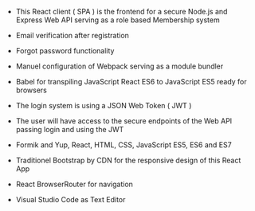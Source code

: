 

  - This React client ( SPA ) is the frontend for a secure Node.js and Express Web API serving as a role based Membership system
  
  - Email verification after registration
  - Forgot password functionality 
  - Manuel configuration of Webpack serving as a module bundler
  - Babel for transpiling JavaScript React ES6 to JavaScript ES5 ready for browsers
  - The login system is using a JSON Web Token ( JWT )
  - The user will have access to the secure endpoints of  the Web API passing login and using the JWT
  - Formik and Yup, React, HTML, CSS, JavaScript ES5, ES6 and ES7
  - Traditionel Bootstrap by CDN for the responsive design of this React App 
  - React BrowserRouter for navigation
  - Visual Studio Code as Text Editor